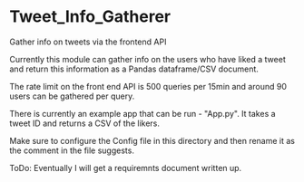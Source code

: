 # Tweet_Info_Gatherer
Gather info on tweets via the frontend API


Currently this module can gather info on the users who have liked a tweet and return this information as a Pandas dataframe/CSV document.

The rate limit on the front end API is 500 queries per 15min and around 90 users can be gathered per query.




There is currently an example app that can be run - "App.py". It takes a tweet ID and returns a CSV of the likers.

Make sure to configure the Config file in this directory and then rename it as the comment in the file suggests. 


ToDo: Eventually I will get a requiremnts document written up.
